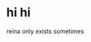 <!DOCTYPE html>
<html lang="en">
<head>
<title>reina makes music</title>
</head>
<body>
<div_class="center">
<h1>hi hi</h1>
<p>reina only exists sometimes</p>
</div>
</body>
</html>
